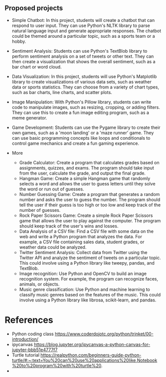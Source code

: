 


## Proposed projects

- Simple Chatbot: In this project, students will create a chatbot that can respond to user input. They can use Python's NLTK library to parse natural language input and generate appropriate responses. The chatbot could be themed around a particular topic, such as a sports team or a hobby.

- Sentiment Analysis: Students can use Python's TextBlob library to perform sentiment analysis on a set of tweets or other text. They can then create a visualization that shows the overall sentiment, such as a bar chart or word cloud.

- Data Visualization: In this project, students will use Python's Matplotlib library to create visualizations of various data sets, such as weather data or sports statistics. They can choose from a variety of chart types, such as bar charts, line charts, and scatter plots.

- Image Manipulation: With Python's Pillow library, students can write code to manipulate images, such as resizing, cropping, or adding filters. They can use this to create a fun image editing program, such as a meme generator.

- Game Development: Students can use the Pygame library to create their own games, such as a 'moon landing' or a 'maze runner' game. They can use basic programming concepts like loops and conditionals to control game mechanics and create a fun gaming experience.

- More
    - Grade Calculator: Create a program that calculates grades based on assignments, quizzes, and exams. The program should take input from the user, calculate the grade, and output the final grade.
    - Hangman Game: Create a simple Hangman game that randomly selects a word and allows the user to guess letters until they solve the word or run out of guesses.
    - Number Guessing Game: Create a program that generates a random number and asks the user to guess the number. The program should tell the user if their guess is too high or too low and keep track of the number of guesses.
    - Rock Paper Scissors Game: Create a simple Rock Paper Scissors game that allows the user to play against the computer. The program should keep track of the user's wins and losses.
    - Data Analysis of a CSV file: Find a CSV file with some data on the web and write a Python program that analyzes the data. For example, a CSV file containing sales data, student grades, or weather data could be analyzed.
    - Twitter Sentiment Analysis: Collect data from Twitter using the Twitter API and analyze the sentiment of tweets on a particular topic. This could involve using a Python library like tweepy, pandas, and TextBlob.
    - Image recognition: Use Python and OpenCV to build an image recognition system. For example, the program can recognize faces, animals, or objects.
    - Music genre classification: Use Python and machine learning to classify music genres based on the features of the music. This could involve using a Python library like librosa, scikit-learn, and pandas.



#  References
- Python coding class https://www.coderdojotc.org/python/trinket/00-introduction/
- ipycanvas https://blog.jupyter.org/ipycanvas-a-python-canvas-for-jupyter-bbb51e4777f7
- Turtle tutorial https://realpython.com/beginners-guide-python-turtle/#:~:text=You%20can%20use%20applications%20like,Notebook%20to%20program%20with%20turtle%20.
- 



